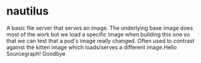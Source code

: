 # nautilus

A basic file server that serves an image. The underlying base image does most
of the work but we load a specific image when building this one so that we
can test that a pod's image really changed. Often used to contrast against
the kitten image which loads/serves a different image.Hello Sourcegraph!
Goodbye
